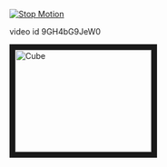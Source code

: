 
[![Stop Motion](http://img.youtube.com/vi/9GH4bG9JeW0/0.jpg)](http://www.youtube.com/watch?v=9GH4bG9JeW0)


video id 9GH4bG9JeW0


<a href="http://youtube.com/watch?feature=player_embedded&v=9GH4bG9JeW0" target="_blank"><img src="http://img.youtube.com/vi/9GH4bG9JeW0/0.jpg" alt="Cube" width="240" height="180" border="10"/></a>

